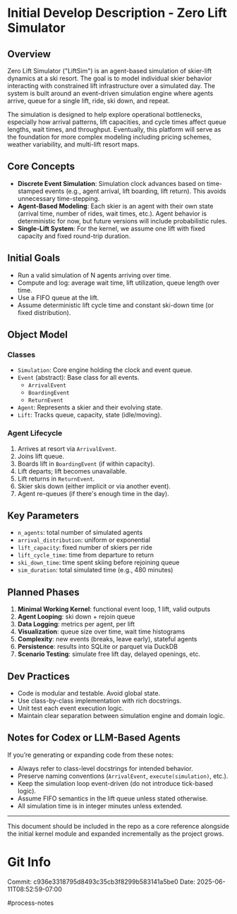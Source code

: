 # Initial Develop Description - Zero Lift Simulator

## Overview
Zero Lift Simulator ("LiftSim") is an agent-based simulation of skier-lift dynamics at a ski resort. The goal is to model individual skier behavior interacting with constrained lift infrastructure over a simulated day. The system is built around an event-driven simulation engine where agents arrive, queue for a single lift, ride, ski down, and repeat.

The simulation is designed to help explore operational bottlenecks, especially how arrival patterns, lift capacities, and cycle times affect queue lengths, wait times, and throughput. Eventually, this platform will serve as the foundation for more complex modeling including pricing schemes, weather variability, and multi-lift resort maps.

## Core Concepts
- **Discrete Event Simulation**: Simulation clock advances based on time-stamped events (e.g., agent arrival, lift boarding, lift return). This avoids unnecessary time-stepping.
- **Agent-Based Modeling**: Each skier is an agent with their own state (arrival time, number of rides, wait times, etc.). Agent behavior is deterministic for now, but future versions will include probabilistic rules.
- **Single-Lift System**: For the kernel, we assume one lift with fixed capacity and fixed round-trip duration.

## Initial Goals
- Run a valid simulation of N agents arriving over time.
- Compute and log: average wait time, lift utilization, queue length over time.
- Use a FIFO queue at the lift.
- Assume deterministic lift cycle time and constant ski-down time (or fixed distribution).

## Object Model
### Classes
- `Simulation`: Core engine holding the clock and event queue.
- `Event` (abstract): Base class for all events.
  - `ArrivalEvent`
  - `BoardingEvent`
  - `ReturnEvent`
- `Agent`: Represents a skier and their evolving state.
- `Lift`: Tracks queue, capacity, state (idle/moving).

### Agent Lifecycle
1. Arrives at resort via `ArrivalEvent`.
2. Joins lift queue.
3. Boards lift in `BoardingEvent` (if within capacity).
4. Lift departs; lift becomes unavailable.
5. Lift returns in `ReturnEvent`.
6. Skier skis down (either implicit or via another event).
7. Agent re-queues (if there's enough time in the day).

## Key Parameters
- `n_agents`: total number of simulated agents
- `arrival_distribution`: uniform or exponential
- `lift_capacity`: fixed number of skiers per ride
- `lift_cycle_time`: time from departure to return
- `ski_down_time`: time spent skiing before rejoining queue
- `sim_duration`: total simulated time (e.g., 480 minutes)

## Planned Phases
1. **Minimal Working Kernel**: functional event loop, 1 lift, valid outputs
2. **Agent Looping**: ski down + rejoin queue
3. **Data Logging**: metrics per agent, per lift
4. **Visualization**: queue size over time, wait time histograms
5. **Complexity**: new events (breaks, leave early), stateful agents
6. **Persistence**: results into SQLite or parquet via DuckDB
7. **Scenario Testing**: simulate free lift day, delayed openings, etc.

## Dev Practices
- Code is modular and testable. Avoid global state.
- Use class-by-class implementation with rich docstrings.
- Unit test each event execution logic.
- Maintain clear separation between simulation engine and domain logic.

## Notes for Codex or LLM-Based Agents
If you’re generating or expanding code from these notes:
- Always refer to class-level docstrings for intended behavior.
- Preserve naming conventions (`ArrivalEvent`, `execute(simulation)`, etc.).
- Keep the simulation loop event-driven (do not introduce tick-based logic).
- Assume FIFO semantics in the lift queue unless stated otherwise.
- All simulation time is in integer minutes unless extended.

---
This document should be included in the repo as a core reference alongside the initial kernel module and expanded incrementally as the project grows.
# Git Info
Commit: c936e3318795d8493c35cb3f8299b583141a5be0
Date: 2025-06-11T08:52:59-07:00

#process-notes